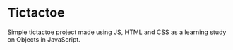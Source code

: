 # Tictactoe
Simple tictactoe project made using JS, HTML and CSS as a learning study on Objects in JavaScript.